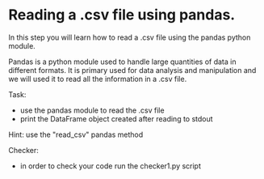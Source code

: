 # Reading a .csv file using pandas.

In this step you will learn how to read a .csv file using the pandas python module.

Pandas is a python module used to handle large quantities of data in different formats. It is primary used for data
analysis and manipulation and we will used it to read all the information in a .csv file.

Task:
- use the pandas module to read the .csv file
- print the DataFrame object created after reading to stdout

Hint: use the "read_csv" pandas method

Checker:
- in order to check your code run the checker1.py script
